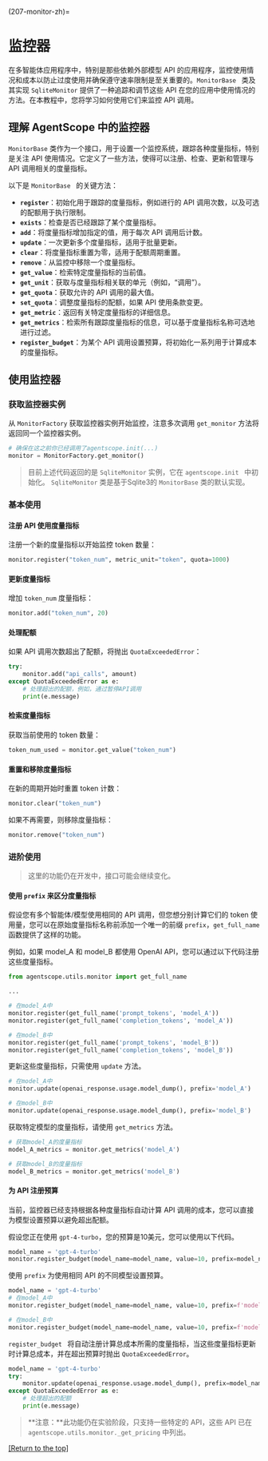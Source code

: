 (207-monitor-zh)=

# 监控器

在多智能体应用程序中，特别是那些依赖外部模型 API 的应用程序，监控使用情况和成本以防止过度使用并确保遵守速率限制是至关重要的。`MonitorBase ` 类及其实现 `SqliteMonitor` 提供了一种追踪和调节这些 API 在您的应用中使用情况的方法。在本教程中，您将学习如何使用它们来监控 API 调用。

## 理解 AgentScope 中的监控器

`MonitorBase` 类作为一个接口，用于设置一个监控系统，跟踪各种度量指标，特别是关注 API 使用情况。它定义了一些方法，使得可以注册、检查、更新和管理与 API 调用相关的度量指标。

以下是 `MonitorBase ` 的关键方法：

- **`register`**：初始化用于跟踪的度量指标，例如进行的 API 调用次数，以及可选的配额用于执行限制。
- **`exists`**：检查是否已经跟踪了某个度量指标。
- **`add`**：将度量指标增加指定的值，用于每次 API 调用后计数。
- **`update`**：一次更新多个度量指标，适用于批量更新。
- **`clear`**：将度量指标重置为零，适用于配额周期重置。
- **`remove`**：从监控中移除一个度量指标。
- **`get_value`**：检索特定度量指标的当前值。
- **`get_unit`**：获取与度量指标相关联的单元（例如，“调用”）。
- **`get_quota`**：获取允许的 API 调用的最大值。
- **`set_quota`**：调整度量指标的配额，如果 API 使用条款变更。
- **`get_metric`**：返回有关特定度量指标的详细信息。
- **`get_metrics`**：检索所有跟踪度量指标的信息，可以基于度量指标名称可选地进行过滤。
- **`register_budget`**：为某个 API 调用设置预算，将初始化一系列用于计算成本的度量指标。

## 使用监控器

### 获取监控器实例

从 `MonitorFactory` 获取监控器实例开始监控，注意多次调用 `get_monitor` 方法将返回同一个监控器实例。

```python
# 确保在这之前你已经调用了agentscope.init(...)
monitor = MonitorFactory.get_monitor()
```

> 目前上述代码返回的是 `SqliteMonitor` 实例，它在 `agentscope.init ` 中初始化。
>  `SqliteMonitor`  类是基于Sqlite3的 `MonitorBase` 类的默认实现。

### 基本使用

#### 注册 API 使用度量指标

注册一个新的度量指标以开始监控 token 数量：

```python
monitor.register("token_num", metric_unit="token", quota=1000)
```

#### 更新度量指标

增加 `token_num` 度量指标：

```python
monitor.add("token_num", 20)
```

#### 处理配额

如果 API 调用次数超出了配额，将抛出 `QuotaExceededError`：

```python
try:
    monitor.add("api_calls", amount)
except QuotaExceededError as e:
    # 处理超出的配额，例如，通过暂停API调用
    print(e.message)
```

#### 检索度量指标

获取当前使用的 token 数量：

```python
token_num_used = monitor.get_value("token_num")
```

#### 重置和移除度量指标

在新的周期开始时重置 token 计数：

```python
monitor.clear("token_num")
```

如果不再需要，则移除度量指标：

```python
monitor.remove("token_num")
```

### 进阶使用

> 这里的功能仍在开发中，接口可能会继续变化。

#### 使用 `prefix` 来区分度量指标

假设您有多个智能体/模型使用相同的 API 调用，但您想分别计算它们的 token 使用量，您可以在原始度量指标名称前添加一个唯一的前缀 `prefix`，`get_full_name` 函数提供了这样的功能。

例如，如果 model_A 和 model_B 都使用 OpenAI API，您可以通过以下代码注册这些度量指标。

```python
from agentscope.utils.monitor import get_full_name

...

# 在model_A中
monitor.register(get_full_name('prompt_tokens', 'model_A'))
monitor.register(get_full_name('completion_tokens', 'model_A'))

# 在model_B中
monitor.register(get_full_name('prompt_tokens', 'model_B'))
monitor.register(get_full_name('completion_tokens', 'model_B'))
```

更新这些度量指标，只需使用 `update` 方法。

```python
# 在model_A中
monitor.update(openai_response.usage.model_dump(), prefix='model_A')

# 在model_B中
monitor.update(openai_response.usage.model_dump(), prefix='model_B')
```

获取特定模型的度量指标，请使用 `get_metrics` 方法。

```python
# 获取model_A的度量指标
model_A_metrics = monitor.get_metrics('model_A')

# 获取model_B的度量指标
model_B_metrics = monitor.get_metrics('model_B')
```

#### 为 API 注册预算

当前，监控器已经支持根据各种度量指标自动计算 API 调用的成本，您可以直接为模型设置预算以避免超出配额。

假设您正在使用 `gpt-4-turbo`，您的预算是10美元，您可以使用以下代码。

```python
model_name = 'gpt-4-turbo'
monitor.register_budget(model_name=model_name, value=10, prefix=model_name)
```

使用 `prefix` 为使用相同 API 的不同模型设置预算。

```python
model_name = 'gpt-4-turbo'
# 在model_A中
monitor.register_budget(model_name=model_name, value=10, prefix=f'model_A.{model_name}')

# 在model_B中
monitor.register_budget(model_name=model_name, value=10, prefix=f'model_B.{model_name}')
```

`register_budget ` 将自动注册计算总成本所需的度量指标，当这些度量指标更新时计算总成本，并在超出预算时抛出 `QuotaExceededError`。

```python
model_name = 'gpt-4-turbo'
try:
    monitor.update(openai_response.usage.model_dump(), prefix=model_name)
except QuotaExceededError as e:
    # 处理超出的配额
    print(e.message)
```

> **注意：**此功能仍在实验阶段，只支持一些特定的 API，这些 API 已在 `agentscope.utils.monitor._get_pricing` 中列出。

[[Return to the top]](#监控器)
